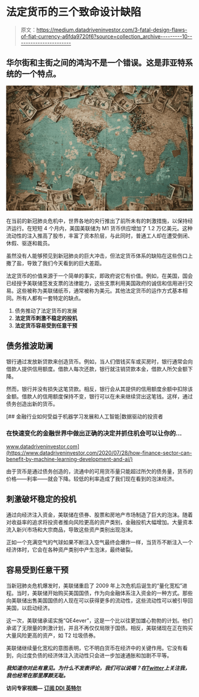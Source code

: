 # 法定货币的三个致命设计缺陷

> 原文：<https://medium.datadriveninvestor.com/3-fatal-design-flaws-of-fiat-currency-a6fda9720f6?source=collection_archive---------10----------------------->

## 华尔街和主街之间的鸿沟不是一个错误。这是菲亚特系统的一个特点。

![](img/3fddd3afe14fe776e8be475f0cc45189.png)

在当前的新冠肺炎危机中，世界各地的央行推出了前所未有的刺激措施，以保持经济运行。在短短 4 个月内，美国美联储为 M1 货币供应增加了 1.2 万亿美元。这种流动性的注入推高了股市，丰富了资本阶层，与此同时，普通工人却在遭受倒闭、休假、驱逐和裁员。

虽然没有人能够预见到新冠肺炎的巨大冲击，但法定货币体系的缺陷在这些伤口上撒了盐，导致了我们今天看到的巨大差距。

法定货币的价值来源于一个简单的事实，即政府说它有价值。例如，在美国，国会已经授予美联储签发支票的法律能力，这些支票利用美国政府的诚信和信用进行交易。这些被称为美联储纸币，通常被称为美元。其他法定货币的运作方式基本相同。所有人都有一套特定的缺点。

1.  债务推动了法定货币的发展
2.  **法定货币刺激不稳定的投机**
3.  **法定货币容易受到任意干预**

## **债务推波助澜**

银行通过发放新贷款来创造货币。例如，当人们借钱买车或买房时，银行通常会向借款人提供信用额度。借款人每次还款，银行就注销贷款本金，借款人所欠金额下降。

然而，银行并没有损失这笔贷款。相反，银行会从其提供的信用额度余额中扣除该金额。借款人的信用额度保持不变，银行可以在未来继续贷出这笔钱。这样，通过债务创造出新的货币。

[](https://www.datadriveninvestor.com/2020/07/28/how-finance-sector-can-benefit-by-machine-learning-development-and-ai/) [## 金融行业如何受益于机器学习发展和人工智能|数据驱动的投资者

### 在快速变化的金融世界中做出正确的决定并抓住机会可以让你的…

www.datadriveninvestor.com](https://www.datadriveninvestor.com/2020/07/28/how-finance-sector-can-benefit-by-machine-learning-development-and-ai/) 

由于货币是通过债务创造的，流通中的可用货币量只能超过所欠的债务量，货币的价格——利率——就会下降。较低的利率造成了我们现在看到的泡沫经济。

## **刺激破坏稳定的投机**

通过向经济注入资金，美联储在债券、股票和房地产市场制造了巨大的泡沫。随着对收益率的追求将投资者推向风险更高的资产类别，金融投机大幅增加。大量资本流入新兴市场和大宗商品，导致这些资产类别出现泡沫。

正如一个充满空气的气球如果不断注入空气最终会爆炸一样，当货币不断注入一个经济体时，它会在各种资产类别中产生泡沫，最终破裂。

## **容易受到任意干预**

当新冠肺炎危机爆发时，美联储重启了 2009 年上次危机后诞生的“量化宽松”进程。当时，美联储开始购买美国国债，作为向金融体系注入资金的一种方式。那些向美联储出售美国国债的人现在可以获得更多的流动性，这些流动性可以被引导回美国，以启动经济。

这一次，美联储承诺实施“QE4ever”，这是一个比以往更加雄心勃勃的计划。他们承诺了无限量的刺激计划，并且不再仅仅局限于国债。相反，美联储现在正在购买大量风险更高的资产，如 T2 垃圾债券。

美联储继续量化宽松的意图表明，它不明白货币在经济中的关键作用。它没有看到，向过度负债的经济体注入流动性只会进一步加速通胀和加剧不平等。

***我知道你对此有意见。为什么不发表评论，我们可以说唱？在***[***Twitter***](https://twitter.com/TimmyCheeky)***上关注我，我也经常在那里厚颜无耻。***

**访问专家视图—** [**订阅 DDI 英特尔**](https://datadriveninvestor.com/ddi-intel)
